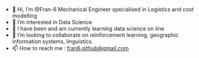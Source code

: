 - 👋 Hi, I’m @Fran-6 Mechanical Engineer specialised in Logistics and cost modelling
- 👀 I’m interested in Data Science
- 🌱 I have been and am currently learning data science on line
- 💞️ I’m looking to collaborate on reinforcement learning, geographic information systems, linguistics.
- 📫 How to reach me : fran6.github@gmail.com

<!---
Fran-6/Fran-6 is a ✨ special ✨ repository because its `README.md` (this file) appears on your GitHub profile.
You can click the Preview link to take a look at your changes.
--->

